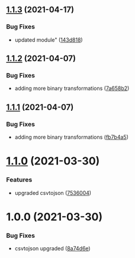 ## [1.1.3](https://github.com/repetere/jsonm-data/compare/v1.1.2...v1.1.3) (2021-04-17)


### Bug Fixes

* updated module" ([143d818](https://github.com/repetere/jsonm-data/commit/143d8184599ade768dddbff61397c267cf3ea4c4))

## [1.1.2](https://github.com/repetere/modelx-data/compare/v1.1.1...v1.1.2) (2021-04-07)


### Bug Fixes

* adding more binary transformations ([7a658b2](https://github.com/repetere/modelx-data/commit/7a658b23c0faeddb8d7581fa61b964a597dde8af))

## [1.1.1](https://github.com/repetere/modelx-data/compare/v1.1.0...v1.1.1) (2021-04-07)


### Bug Fixes

* adding more binary transformations ([fb7b4a5](https://github.com/repetere/modelx-data/commit/fb7b4a5195746d53fee8fd49e2df6b20704e6335))

# [1.1.0](https://github.com/repetere/modelx-data/compare/v1.0.0...v1.1.0) (2021-03-30)


### Features

* upgraded csvtojson ([7536004](https://github.com/repetere/modelx-data/commit/753600468f885ce66985aa2e1f2f82cbc6cd5527))

# 1.0.0 (2021-03-30)


### Bug Fixes

* csvtojson upgraded ([8a74d6e](https://github.com/repetere/modelx-data/commit/8a74d6ed143413e1e1ea8edb1527d94b3c73e3a6))
